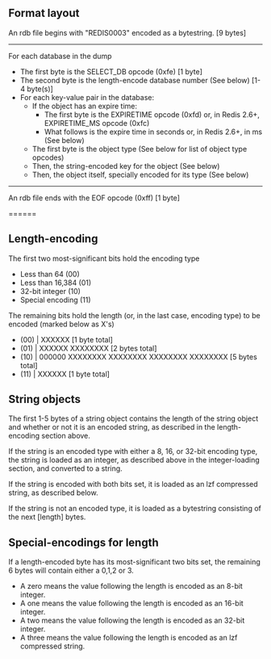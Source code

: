 ## Format layout

An rdb file begins with "REDIS0003" encoded as a bytestring. [9 bytes]

------

For each database in the dump

- The first byte is the SELECT_DB opcode (0xfe) [1 byte]
- The second byte is the length-encode database number (See below) [1-4 byte(s)]
- For each key-value pair in the database:
    - If the object has an expire time:
        - The first byte is the EXPIRETIME opcode (0xfd) or, in Redis 2.6+, EXPIRETIME_MS opcode (0xfc)
        - What follows is the expire time in seconds or, in Redis 2.6+, in ms (See below)
    - The first byte is the object type (See below for list of object type opcodes)
    - Then, the string-encoded key for the object (See below)
    - Then, the object itself, specially encoded for its type (See below)

------

An rdb file ends with the EOF opcode (0xff) [1 byte]

======

## Length-encoding

The first two most-significant bits hold the encoding type

- Less than 64 (00)
- Less than 16,384 (01)
- 32-bit integer (10)
- Special encoding (11)

The remaining bits hold the length (or, in the last case, encoding type) to be encoded (marked below as X's)

- (00) | XXXXXX [1 byte total]
- (01) | XXXXXX XXXXXXXX [2 bytes total]
- (10) | 000000 XXXXXXXX XXXXXXXX XXXXXXXX XXXXXXXX [5 bytes total]
- (11) | XXXXXX [1 byte total]



## String objects

The first 1-5 bytes of a string object contains the length of the string object and whether or not it is an encoded string, as described in the length-encoding section above.

If the string is an encoded type with either a 8, 16, or 32-bit encoding type, the string is loaded as an integer, as described above in the integer-loading section, and converted to a string.

If the string is encoded with both bits set, it is loaded as an lzf compressed string, as described below.

If the string is not an encoded type, it is loaded as a bytestring consisting of the next [length] bytes.

## Special-encodings for length

If a length-encoded byte has its most-significant two bits set, the remaining 6 bytes will contain either a 0,1,2 or 3.

- A zero means the value following the length is encoded as an 8-bit integer.
- A one means the value following the length is encoded as an 16-bit integer.
- A two means the value following the length is encoded as an 32-bit integer.
- A three means the value following the length is encoded as an lzf compressed string.
